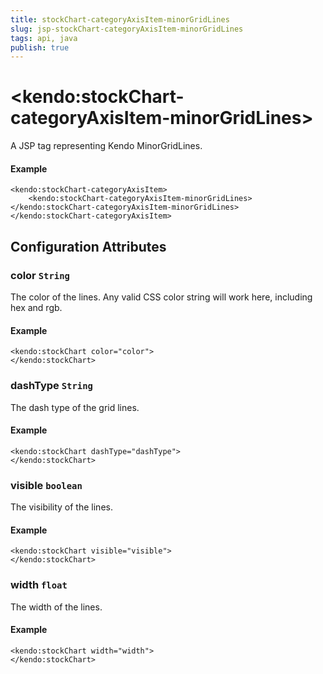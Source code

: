 ```yaml
---
title: stockChart-categoryAxisItem-minorGridLines
slug: jsp-stockChart-categoryAxisItem-minorGridLines
tags: api, java
publish: true
---
```


# \<kendo:stockChart-categoryAxisItem-minorGridLines\>
A JSP tag representing Kendo MinorGridLines.

#### Example
    <kendo:stockChart-categoryAxisItem>
        <kendo:stockChart-categoryAxisItem-minorGridLines></kendo:stockChart-categoryAxisItem-minorGridLines>
    </kendo:stockChart-categoryAxisItem>


## Configuration Attributes


### color `String`

The color of the lines. Any valid CSS color string will work here, including hex and
rgb.

#### Example
    <kendo:stockChart color="color">
    </kendo:stockChart>



### dashType `String`

The dash type of the grid lines.

#### Example
    <kendo:stockChart dashType="dashType">
    </kendo:stockChart>



### visible `boolean`

The visibility of the lines.

#### Example
    <kendo:stockChart visible="visible">
    </kendo:stockChart>



### width `float`

The width of the lines.

#### Example
    <kendo:stockChart width="width">
    </kendo:stockChart>


